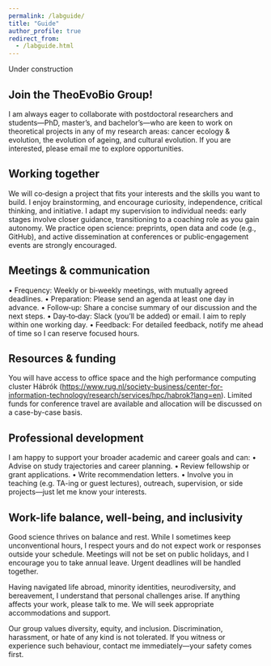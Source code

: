 ```yaml
---
permalink: /labguide/
title: "Guide"
author_profile: true
redirect_from: 
  - /labguide.html
---
```


Under construction

## Join the TheoEvoBio Group!

I am always eager to collaborate with postdoctoral researchers and students—PhD, master’s, and bachelor’s—who are keen to work on theoretical projects in any of my research areas: cancer ecology & evolution, the evolution of ageing, and cultural evolution. If you are interested, please email me to explore opportunities.

## Working together

We will co‑design a project that fits your interests and the skills you want to build. I enjoy brainstorming, and encourage curiosity, independence, critical thinking, and initiative. I adapt my supervision to individual needs: early stages involve closer guidance, transitioning to a coaching role as you gain autonomy. We practice open science: preprints, open data and code (e.g., GitHub), and active dissemination at conferences or public‑engagement events are strongly encouraged.

## Meetings & communication

• Frequency: Weekly or bi‑weekly meetings, with mutually agreed deadlines.
• Preparation: Please send an agenda at least one day in advance.
• Follow‑up: Share a concise summary of our discussion and the next steps.
• Day‑to‑day: Slack (you’ll be added) or email. I aim to reply within one working day.
• Feedback: For detailed feedback, notify me ahead of time so I can reserve focused hours.

## Resources & funding

You will have access to office space and the high performance computing cluster Hábrók (https://www.rug.nl/society-business/center-for-information-technology/research/services/hpc/habrok?lang=en). Limited funds for conference travel are available and allocation will be discussed on a case-by-case basis.

## Professional development

I am happy to support your broader academic and career goals and can:
• Advise on study trajectories and career planning.
• Review fellowship or grant applications.
• Write recommendation letters.
• Involve you in teaching (e.g. TA-ing or guest lectures), outreach, supervision, or side projects—just let me know your interests.

## Work-life balance, well-being, and inclusivity

Good science thrives on balance and rest. While I sometimes keep unconventional hours, I respect yours and do not expect work or responses outside your schedule. Meetings will not be set on public holidays, and I encourage you to take annual leave. Urgent deadlines will be handled together.

Having navigated life abroad, minority identities, neurodiversity, and bereavement, I understand that personal challenges arise. If anything affects your work, please talk to me. We will seek appropriate accommodations and support.

Our group values diversity, equity, and inclusion. Discrimination, harassment, or hate of any kind is not tolerated. If you witness or experience such behaviour, contact me immediately—your safety comes first.
